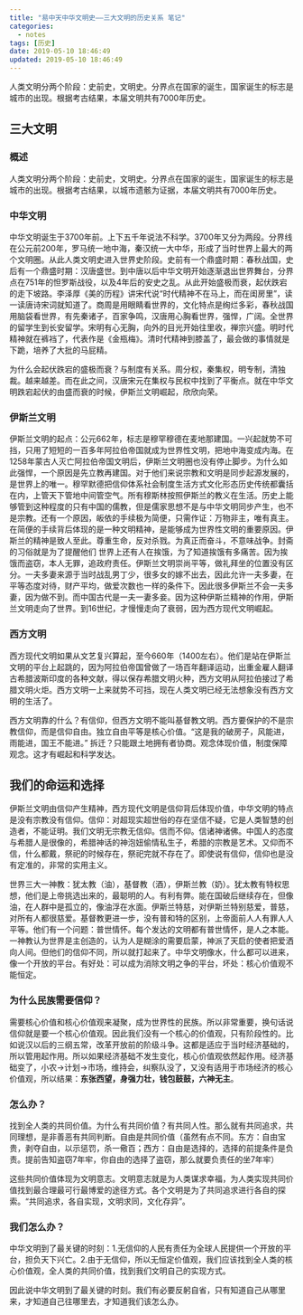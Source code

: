 ```yaml
---
title: "易中天中华文明史——三大文明的历史关系 笔记"
categories:
  - notes
tags: [历史]
date: 2019-05-10 18:46:49
updated: 2019-05-10 18:46:49
---
```


人类文明分两个阶段：史前史，文明史。分界点在国家的诞生，国家诞生的标志是城市的出现。根据考古结果，本届文明共有7000年历史。
## 三大文明

### 概述

人类文明分两个阶段：史前史，文明史。分界点在国家的诞生，国家诞生的标志是城市的出现。根据考古结果，以城市遗骸为证据，本届文明共有7000年历史。

### 中华文明

中华文明诞生于3700年前。上下五千年说法不科学。3700年又分为两段。分界线在公元前200年，罗马统一地中海，秦汉统一大中华，形成了当时世界上最大的两个文明圈。从此人类文明史进入世界史阶段。史前有一个鼎盛时期：春秋战国，史后有一个鼎盛时期：汉唐盛世。到中唐以后中华文明开始逐渐退出世界舞台，分界点在751年的怛罗斯战役，以及4年后的安史之乱。从此开始盛极而衰，起伏跌宕的走下坡路。李泽厚《美的历程》讲宋代说“时代精神不在马上，而在闺房里”，读一读唐诗宋词就知道了。商周是用眼睛看世界的，文化特点是绚烂多彩，春秋战国用脑袋看世界，有先秦诸子，百家争鸣，汉唐用心胸看世界，强悍，广阔。全世界的留学生到长安留学。宋明有心无胸，向外的目光开始往里收，禅宗兴盛。明时代精神就在裤裆了，代表作是《金瓶梅》。清时代精神到膝盖了，最会做的事情就是下跪，培养了大批的马屁精。

为什么会起伏跌宕的盛极而衰？与制度有关系。周分权，秦集权，明专制，清独裁。越来越差。而在此之间，汉唐宋元在集权与民权中找到了平衡点。就在中华文明跌宕起伏的由盛而衰的时候，伊斯兰文明崛起，欣欣向荣。

### 伊斯兰文明

伊斯兰文明的起点：公元662年，标志是穆罕穆德在麦地那建国。一兴起就势不可挡，只用了短短的一百多年阿拉伯帝国就成为世界性文明，把地中海变成内海。在1258年蒙古人灭亡阿拉伯帝国文明后，伊斯兰文明圈也没有停止脚步。为什么如此强悍，一个原因是先立教再建国。对于他们来说宗教和文明是同步起源发展的，是世界上的唯一。穆罕默德把信仰体系社会制度生活方式文化形态历史传统都囊括在内，上管天下管地中间管空气。所有穆斯林按照伊斯兰的教义在生活。历史上能够管到这种程度的只有中国的儒教，但是儒家思想不是与中华文明同步产生，也不是宗教。还有一个原因，皈依的手续极为简便，只需作证：万物非主，唯有真主。在简便的手续背后体现的是一种文明精神，是能够成为世界性文明的重要原因。伊斯兰的精神是致人至此。尊重生命，反对杀戮。为真正而奋斗，不意味战争。封斋的习俗就是为了提醒他们 世界上还有人在挨饿，为了知道挨饿有多痛苦。因为挨饿而盗窃，本人无罪，追政府责任。伊斯兰文明崇尚平等，做礼拜坐的位置没有区分。一夫多妻来源于当时战乱男丁少，很多女的嫁不出去，因此允许一夫多妻，在平等态度对待，财产平均，做爱次数也一样的条件下。因此很多伊斯兰不会一夫多妻，因为做不到。而中国古代是一夫一妻多妾。因为这种伊斯兰精神的作用，伊斯兰文明走向了世界。到16世纪，才慢慢走向了衰弱，因为西方现代文明崛起。

### 西方文明

西方现代文明如果从文艺复兴算起，至今660年（1400左右）。他们是站在伊斯兰文明的平台上起跳的，因为阿拉伯帝国曾做了一场百年翻译运动，出重金雇人翻译古希腊波斯印度的各种文献，得以保存希腊文明火种，西方文明从阿拉伯接过了希腊文明火炬。西方文明一上来就势不可挡，现在人类文明已经无法想象没有西方文明的生活了。

西方文明靠的什么？有信仰，但西方文明不能叫基督教文明。西方要保护的不是宗教信仰，而是信仰自由。独立自由平等是核心价值。“这是我的破房子，风能进，雨能进，国王不能进。” 拆迁？只能跟土地拥有者协商。观念体现价值，制度保障观念。这才有崛起和科学发达。

## 我们的命运和选择

伊斯兰文明由信仰产生精神，西方现代文明是信仰背后体现价值，中华文明的特点是没有宗教没有信仰。信仰：对超现实超世俗的存在坚信不疑，它是人类智慧的创造者，不能证明。我们文明无宗教无信仰。信而不仰。信诸神诸佛。中国人的态度与希腊人是很像的，希腊神话的神泡妞偷情私生子，希腊的宗教是艺术。又仰而不信，什么都戴，祭祀的时候存在，祭祀完就不存在了。即使说有信仰，信仰也是没有定准的，非常的实用主义。

世界三大一神教：犹太教（油），基督教（酒），伊斯兰教（奶）。犹太教有特权思想，他们是上帝挑选出来的，最聪明的人。有利有弊。能在国破后继续存在，但像油，在人群中是孤立的，像油浮在水面。伊斯兰特慈，对伊斯兰特别慈爱，普慈，对所有人都很慈爱。基督教更进一步，没有普和特的区别，上帝面前人人有罪人人平等。他们有一个问题：普世情怀。每个发达的文明都有普世情怀，是人之本能。一神教认为世界是主创造的，认为人是糊涂的需要启蒙，神派了天启的使者把爱洒向人间。但他们的信仰不同，所以就打起来了。中华文明像水，什么都可以进来，像一个开放的平台。有好处：可以成为消除文明之争的平台，坏处：核心价值观不能恒定。

### 为什么民族需要信仰？

需要核心价值和核心价值观来凝聚，成为世界性的民族。所以非常重要，换句话说信仰就是要一个核心价值观。因此我们没有一个核心的价值观，只有阶段性的。比如说汉以后的三纲五常，改革开放前的阶级斗争。这都是适应于当时经济基础的，所以管用起作用。所以如果经济基础不发生变化，核心价值观依然起作用。经济基础变了，小农->计划->市场，维持会，纠察队没了，又没有适用于市场经济的核心价值观，所以结果：**东张西望，身强力壮，钱包鼓鼓，六神无主**。

### 怎么办？

找到全人类的共同价值。为什么有共同价值？有共同人性。那么就有共同追求，共同理想，是非善恶有共同判断。自由是共同价值（虽然有点不同。东方：自由宝贵，剥夺自由，以示惩罚，杀一儆百；西方：自由是选择的，选择的前提条件是负责。提前告知盗窃7年牢，你自由的选择了盗窃，那么就要负责任的坐7年牢）

这些共同价值体现为文明意志。文明意志就是为人类谋求幸福，为人类实现共同价值找到最合理最可行最博爱的途径方式。各个文明是为了共同追求进行各自的探索。“共同追求，各自实现，文明求同，文化存异”。

### 我们怎么办？

中华文明到了最关键的时刻：1.无信仰的人民有责任为全球人民提供一个开放的平台，担负天下兴亡。2.由于无信仰，所以无恒定价值观，我们应该找到全人类的核心价值观，全人类的共同价值，找到我们文明自己的实现方式。

因此说中华文明到了最关键的时刻。我们有必要反躬自省，只有知道自己从哪里来，才知道自己往哪里去，才知道我们该怎么办。